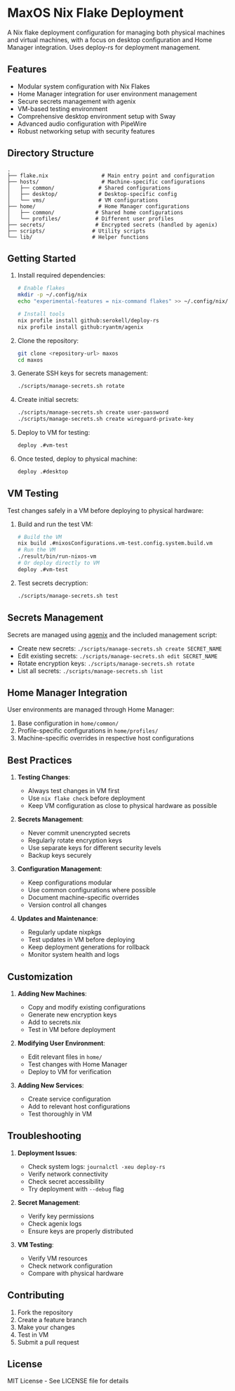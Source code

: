 # MaxOS Nix Flake Deployment

A Nix flake deployment configuration for managing both physical machines and virtual machines, with a focus on desktop configuration and Home Manager integration. Uses deploy-rs for deployment management.

## Features

- Modular system configuration with Nix Flakes
- Home Manager integration for user environment management
- Secure secrets management with agenix
- VM-based testing environment
- Comprehensive desktop environment setup with Sway
- Advanced audio configuration with PipeWire
- Robust networking setup with security features

## Directory Structure

```
.
├── flake.nix                 # Main entry point and configuration
├── hosts/                    # Machine-specific configurations
│   ├── common/              # Shared configurations
│   ├── desktop/             # Desktop-specific config
│   └── vms/                 # VM configurations
├── home/                    # Home Manager configurations
│   ├── common/             # Shared home configurations
│   └── profiles/           # Different user profiles
├── secrets/                # Encrypted secrets (handled by agenix)
├── scripts/               # Utility scripts
└── lib/                   # Helper functions
```

## Getting Started

1. Install required dependencies:
   ```bash
   # Enable flakes
   mkdir -p ~/.config/nix
   echo "experimental-features = nix-command flakes" >> ~/.config/nix/nix.conf

   # Install tools
   nix profile install github:serokell/deploy-rs
   nix profile install github:ryantm/agenix
   ```

2. Clone the repository:
   ```bash
   git clone <repository-url> maxos
   cd maxos
   ```

3. Generate SSH keys for secrets management:
   ```bash
   ./scripts/manage-secrets.sh rotate
   ```

4. Create initial secrets:
   ```bash
   ./scripts/manage-secrets.sh create user-password
   ./scripts/manage-secrets.sh create wireguard-private-key
   ```

5. Deploy to VM for testing:
   ```bash
   deploy .#vm-test
   ```

6. Once tested, deploy to physical machine:
   ```bash
   deploy .#desktop
   ```

## VM Testing

Test changes safely in a VM before deploying to physical hardware:

1. Build and run the test VM:
   ```bash
   # Build the VM
   nix build .#nixosConfigurations.vm-test.config.system.build.vm
   # Run the VM
   ./result/bin/run-nixos-vm
   # Or deploy directly to VM
   deploy .#vm-test
   ```

2. Test secrets decryption:
   ```bash
   ./scripts/manage-secrets.sh test
   ```

## Secrets Management

Secrets are managed using [agenix](https://github.com/ryantm/agenix) and the included management script:

- Create new secrets: `./scripts/manage-secrets.sh create SECRET_NAME`
- Edit existing secrets: `./scripts/manage-secrets.sh edit SECRET_NAME`
- Rotate encryption keys: `./scripts/manage-secrets.sh rotate`
- List all secrets: `./scripts/manage-secrets.sh list`

## Home Manager Integration

User environments are managed through Home Manager:

1. Base configuration in `home/common/`
2. Profile-specific configurations in `home/profiles/`
3. Machine-specific overrides in respective host configurations

## Best Practices

1. **Testing Changes**:
   - Always test changes in VM first
   - Use `nix flake check` before deployment
   - Keep VM configuration as close to physical hardware as possible

2. **Secrets Management**:
   - Never commit unencrypted secrets
   - Regularly rotate encryption keys
   - Use separate keys for different security levels
   - Backup keys securely

3. **Configuration Management**:
   - Keep configurations modular
   - Use common configurations where possible
   - Document machine-specific overrides
   - Version control all changes

4. **Updates and Maintenance**:
   - Regularly update nixpkgs
   - Test updates in VM before deploying
   - Keep deployment generations for rollback
   - Monitor system health and logs

## Customization

1. **Adding New Machines**:
   - Copy and modify existing configurations
   - Generate new encryption keys
   - Add to secrets.nix
   - Test in VM before deployment

2. **Modifying User Environment**:
   - Edit relevant files in `home/`
   - Test changes with Home Manager
   - Deploy to VM for verification

3. **Adding New Services**:
   - Create service configuration
   - Add to relevant host configurations
   - Test thoroughly in VM

## Troubleshooting

1. **Deployment Issues**:
   - Check system logs: `journalctl -xeu deploy-rs`
   - Verify network connectivity
   - Check secret accessibility
   - Try deployment with `--debug` flag

2. **Secret Management**:
   - Verify key permissions
   - Check agenix logs
   - Ensure keys are properly distributed

3. **VM Testing**:
   - Verify VM resources
   - Check network configuration
   - Compare with physical hardware

## Contributing

1. Fork the repository
2. Create a feature branch
3. Make your changes
4. Test in VM
5. Submit a pull request

## License

MIT License - See LICENSE file for details

